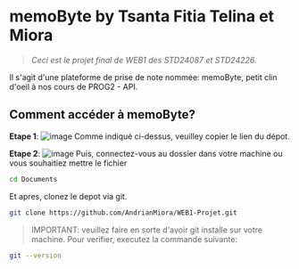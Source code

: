 # memoByte by Tsanta Fitia Telina et Miora
> *Ceci est le projet final de WEB1 des STD24087 et STD24226.*

Il s'agit d'une plateforme de prise de note nommée: memoByte, petit clin d'oeil à nos cours de PROG2 - API.

## Comment accéder à memoByte?
**Etape 1**:
![image]()
 Comme indiqué ci-dessus, veuilley copier le lien du dépot.

**Etape 2**:
![image]()
 Puis, connectez-vous au dossier dans votre machine ou vous souhaitiez mettre le fichier

``` bash
cd Documents
```

 Et apres, clonez le depot via git.

```bash
git clone https://github.com/AndrianMiora/WEB1-Projet.git
```

> IMPORTANT: veuillez faire en sorte d'avoir git installe sur votre machine. Pour verifier, executez la commande suivante: 

```bash
git --version
```